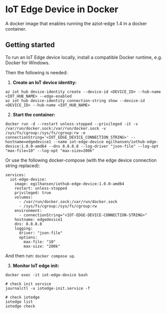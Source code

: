 # IoT Edge Device in Docker
A docker image that enables running the aziot-edge 1.4 in a docker container.

## Getting started

To run an IoT Edge device locally, install a compatible Docker runtime, e.g. Docker for Windows.

Then the following is needed:

1. **Create an IoT device identity:**

```shell
az iot hub device-identity create --device-id <DEVICE_ID> --hub-name <IOT_HUB_NAME> --edge-enabled
az iot hub device-identity connection-string show --device-id <DEVICE_ID> --hub-name <IOT_HUB_NAME>
```

2. **Start the container:**

```shell
docker run -d --restart unless-stopped --privileged -it -v /var/run/docker.sock:/var/run/docker.sock -v /sys/fs/cgroup:/sys/fs/cgroup:rw -e connectionString='<IOT_EDGE_DEVICE_CONNECTION_STRING>' --hostname=edgedevice1 --name iot-edge-device egilhansen/iothub-edge-device:1.0.0-amd64 --dns 8.8.8.8 --log-driver "json-file" --log-opt "max-file=10" --log-opt "max-size=200k"
```

Or use the following docker-compose (with the edge device connection string replaced):

```
services:
  iot-edge-device:
    image: egilhansen/iothub-edge-device:1.0.0-amd64
    restart: unless-stopped
    privileged: true
    volumes:
      - /var/run/docker.sock:/var/run/docker.sock
      - /sys/fs/cgroup:/sys/fs/cgroup:rw
    environment:
      - connectionString="<IOT-EDGE-DEVICE-CONNECTION-STRING>"
    hostname: edgedevice1
    dns: 8.8.8.8
    logging:
      driver: "json-file"
      options:
        max-file: "10"
        max-size: "200k"
```

And then run: `docker compose up`.

3. **Monitor IoT edge init:**

```shell
docker exec -it iot-edge-device bash

# check init service
journalctl -u iotedge-init.service -f

# check iotedge
iotedge list
iotedge check
```